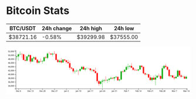 # Bitcoin Stats

BTC/USDT|24h change|24h high|24h low|
|---|---|---|---|
|$38721.16|-0.58%|$39299.98|$37555.00|

<img src="./chart.svg">
